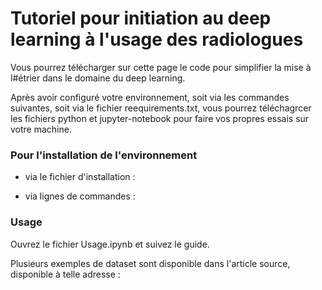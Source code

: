 # Tutoriel pour initiation au deep learning à l'usage des radiologues
Vous pourrez télécharger sur cette page le code pour simplifier la mise à l#étrier dans le domaine du deep learning.

Après avoir configuré votre environnement, soit via les commandes suivantes, soit via le fichier reequirements.txt, vous pourrez téléchagrcer les fichiers python et jupyter-notebook pour faire vos propres essais sur votre machine.

### Pour l'installation de l'environnement
- via le fichier d'installation :


- via lignes de commandes :


### Usage
Ouvrez le fichier Usage.ipynb et suivez le guide.

Plusieurs exemples de dataset sont disponible dans l'article source, disponible à telle adresse : 
